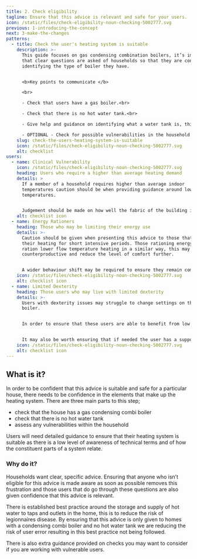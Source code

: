 ```yaml
---
title: 2. Check eligibility
tagline: Ensure that this advice is relevant and safe for your users.
icon: /static/files/check-eligibility-noun-checking-5002777.svg
previous: 1-introducing-the-concept
next: 3-make-the-changes
patterns:
  - title: Check the user's heating system is suitable
    description: >-
      This guide focuses on gas condensing combination boilers, it’s important
      that clear questions are asked of households so that they are confident in
      identifying the type of boiler they have.


      <b>Key points to communicate </b>

      <br>

      - Check that users have a gas boiler.<br>

      - Check that there is no hot water tank.<br>

      - Give help and guidance on identifying what a water tank is, this could be a description or example image.<br>

      - OPTIONAL - Check for possible vulnerabilities in the household (see subsection below)<br>
    slug: check-the-users-heating-system-is-suitable
    icon: /static/files/check-eligibility-noun-checking-5002777.svg
    alt: checklist
users:
  - name: Clinical Vulnerability
    icon: /static/files/check-eligibility-noun-checking-5002777.svg
    heading: Users who require a higher than average heating demand
    details: >
      If a member of a household requires higher than average indoor
      temperatures caution should be when providing guidance around low flow
      temperatures.


      Judgement should be made on how well the fabric of the building is suited to ensuring any low flow temperature system could match the required heat demand.
    alt: checklist icon
  - name: Energy Rationers
    heading: Those who may be limiting their energy use
    details: >-
      Caution should be given when presenting this advice to those that only use
      their heating for short intensive periods. Those rationing energy may
      ration lower flow temperature heating in a similar way, this may be
      counterproductive and reduce the level of comfort further. 


      A wider behaviour shift may be required to ensure they remain comfortable, this may not be a suitable ask of this user group.
    icon: /static/files/check-eligibility-noun-checking-5002777.svg
    alt: checklist icon
  - name: Limited Dexterity
    heading: Those users who may live with limited dexterity
    details: >-
      Users with dexterity issues may struggle to change settings on the
      boiler. 


      In order to ensure that these users are able to benefit from low flow temperatures it may be best to offer in person advice or ensure that any change to the boiler settings are made by a visiting professional, friend or relative. 


      It may also be worth ensuring that if needed the user has a support network to tweak settings after the flow temperature has been reduced.
    icon: /static/files/check-eligibility-noun-checking-5002777.svg
    alt: checklist icon
---
```


## What is it?

In order to be confident that this advice is suitable and safe for a particular house, there needs to be confidence in the elements that make up the heating system. There are three main parts to this step;

- check that the house has a gas condensing combi boiler
- check that there is no hot water tank
- assess any vulnerabilities within the household

Users will need detailed guidance to ensure that their heating system is suitable as there is a low level of awareness of technical terms and of how the constituent parts of a system relate.

### Why do it?

Households want clear, specific advice. Ensuring that anyone who isn’t eligible for this advice is made aware as soon as possible removes this frustration and those users that do go through these questions are also given confidence that this advice is relevant.

There is established best practice around the storage and supply of hot water to taps and outlets in the home, this is to reduce the risk of legionnaires disease. By ensuring that this advice is only given to homes with a condensing combi boiler and no hot water tank we are reducing the risk of user error resulting in this best practice not being followed.

There is also extra guidance provided on checks you may want to consider if you are working with vulnerable users.
